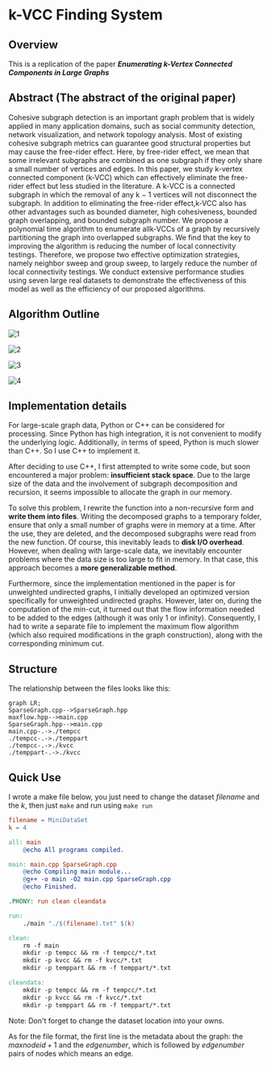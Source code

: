 # k-VCC Finding System

## Overview

This is a replication of the paper ***Enumerating k-Vertex Connected Components in Large Graphs***

## Abstract (The abstract of the original paper)

Cohesive subgraph detection is an important graph problem that is widely applied in many application domains, such as social community detection, network visualization, and network topology analysis. Most of existing cohesive subgraph metrics can guarantee good structural properties but may cause the free-rider effect. Here, by free-rider effect, we mean that some irrelevant subgraphs are combined as one subgraph if they only share a small number of vertices and edges. In this paper, we study k-vertex connected component (k-VCC) which can effectively eliminate the free-rider effect but less studied in the literature. A k-VCC is a connected subgraph in which the removal of any k − 1 vertices will not disconnect the subgraph. In addition to eliminating the free-rider effect,k-VCC also has other advantages such as bounded diameter, high cohesiveness, bounded graph overlapping, and bounded subgraph number. We propose a polynomial time algorithm to enumerate allk-VCCs of a graph by recursively partitioning the graph into overlapped subgraphs. We find that the key to improving the algorithm is reducing the number of local connectivity testings. Therefore, we propose two effective optimization strategies, namely neighbor sweep and group sweep, to largely reduce the number of local connectivity testings. We conduct extensive performance studies using seven large real datasets to demonstrate the effectiveness of this model as well as the efficiency of our proposed algorithms.

## Algorithm Outline

![1](D:\A学习\数据结构与算法II\大作业\大作业1\project\img\1.jpg)

![2](D:\A学习\数据结构与算法II\大作业\大作业1\project\img\2.jpg)

![3](D:\A学习\数据结构与算法II\大作业\大作业1\project\img\3.jpg)

![4](D:\A学习\数据结构与算法II\大作业\大作业1\project\img\4.jpg)

## Implementation details

For large-scale graph data, Python or C++ can be considered for processing. Since Python has high integration, it is not convenient to modify the underlying logic. Additionally, in terms of speed, Python is much slower than C++. So I use C++ to implement it.

After deciding to use C++, I first attempted to write some code, but soon encountered a major problem: **insufficient stack space**. Due to the large size of the data and the involvement of subgraph decomposition and recursion, it seems impossible to allocate the graph in our memory.

To solve this problem, I rewrite the function into a non-recursive form and **write them into files**. Writing the decomposed graphs to a temporary folder, ensure that only a small number of graphs were in memory at a time. After the use, they are deleted, and the decomposed subgraphs were read from the new function. Of course, this inevitably leads to **disk I/O overhead**. However, when dealing with large-scale data, we inevitably encounter problems where the data size is too large to fit in memory. In that case, this approach becomes a **more generalizable method**.

Furthermore, since the implementation mentioned in the paper is for unweighted undirected graphs, I initially developed an optimized version specifically for unweighted undirected graphs. However, later on, during the computation of the min-cut, it turned out that the flow information needed to be added to the edges (although it was only 1 or infinity). Consequently, I had to write a separate file to implement the maximum flow algorithm (which also required modifications in the graph construction), along with the corresponding minimum cut.

## Structure

The relationship between the files looks like this:

```mermaid
graph LR;
SparseGraph.cpp-->SparseGraph.hpp
maxflow.hpp-->main.cpp
SparseGraph.hpp-->main.cpp
main.cpp-.->./tempcc
./tempcc-.->./temppart
./tempcc-.->./kvcc
./temppart-.->./kvcc
```

## Quick Use

I wrote a make file below, you just need to change the dataset $filename$ and the $k$, then just `make` and run using `make run`

```makefile
filename = MiniDataSet
k = 4

all: main
	@echo All programs compiled.

main: main.cpp SparseGraph.cpp
	@echo Compiling main module...
	@g++ -o main -O2 main.cpp SparseGraph.cpp
	@echo Finished.

.PHONY: run clean cleandata

run:
	./main "./$(filename).txt" $(k)

clean:
	rm -f main
	mkdir -p tempcc && rm -f tempcc/*.txt
	mkdir -p kvcc && rm -f kvcc/*.txt
	mkdir -p temppart && rm -f temppart/*.txt

cleandata:
	mkdir -p tempcc && rm -f tempcc/*.txt
	mkdir -p kvcc && rm -f kvcc/*.txt
	mkdir -p temppart && rm -f temppart/*.txt

```

Note: Don't forget to change the dataset location into your owns.

As for the file format, the first line is the metadata about the graph: the $maxnodeid+1$ and the $edgenumber$, which is followed by $edgenumber$ pairs of nodes which means an edge.

